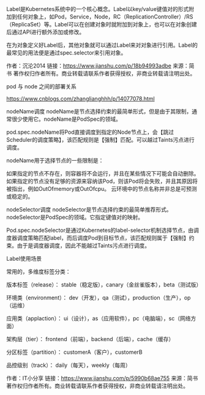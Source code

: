 Label是Kubernetes系统中的一个核心概念。Label以key/value键值对的形式附加到任何对象上，如Pod，Service，Node，RC（ReplicationController）/RS（ReplicaSet）等。Label可以在创建对象时就附加到对象上，也可以在对象创建后通过API进行额外添加或修改。

在为对象定义好Label后，其他对象就可以通过Label来对对象进行引用。Label的最常见的用法便是通过spec.selector来引用对象。

作者：沉沦2014
链接：https://www.jianshu.com/p/18b94993adbe
来源：简书
著作权归作者所有。商业转载请联系作者获得授权，非商业转载请注明出处。



pod 与 node 之间的部署关系

https://www.cnblogs.com/zhanglianghhh/p/14077078.html


nodeName调度
nodeName是节点选择约束的最简单形式，但是由于其限制，通常很少使用它。nodeName是PodSpec的领域。

pod.spec.nodeName将Pod直接调度到指定的Node节点上，会【跳过Scheduler的调度策略】，该匹配规则是【强制】匹配。可以越过Taints污点进行调度。

nodeName用于选择节点的一些限制是：

如果指定的节点不存在，则容器将不会运行，并且在某些情况下可能会自动删除。
如果指定的节点没有足够的资源来容纳该Pod，则该Pod将会失败，并且其原因将被指出，例如OutOfmemory或OutOfcpu。
云环境中的节点名称并非总是可预测或稳定的。

nodeSelector调度
nodeSelector是节点选择约束的最简单推荐形式。nodeSelector是PodSpec的领域。它指定键值对的映射。

Pod.spec.nodeSelector是通过Kubernetes的label-selector机制选择节点，由调度器调度策略匹配label，而后调度Pod到目标节点，该匹配规则属于【强制】约束。由于是调度器调度，因此不能越过Taints污点进行调度。


Label使用场景

常用的，多维度标签分类：

版本标签（release）： stable（稳定版），canary（金丝雀版本），beta（测试版）

环境类（environment）： dev（开发），qa（测试），production（生产），op（运维）

应用类（applaction）： ui（设计），as（应用软件），pc（电脑端），sc（网络方面）

架构层（tier）： frontend（前端），backend（后端），cache（缓存）

分区标签（partition）： customerA（客户），customerB

品控级别（track）： daily（每天），weekly（每周）

作者：IT小分享
链接：https://www.jianshu.com/p/5990b68ae755
来源：简书
著作权归作者所有。商业转载请联系作者获得授权，非商业转载请注明出处。
